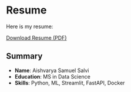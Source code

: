 # Resume

Here is my resume:

[Download Resume (PDF)](Resume.pdf)


## Summary
- **Name**: Aishvarya Samuel Salvi
- **Education**: MS in Data Science
- **Skills**: Python, ML, Streamlit, FastAPI, Docker
